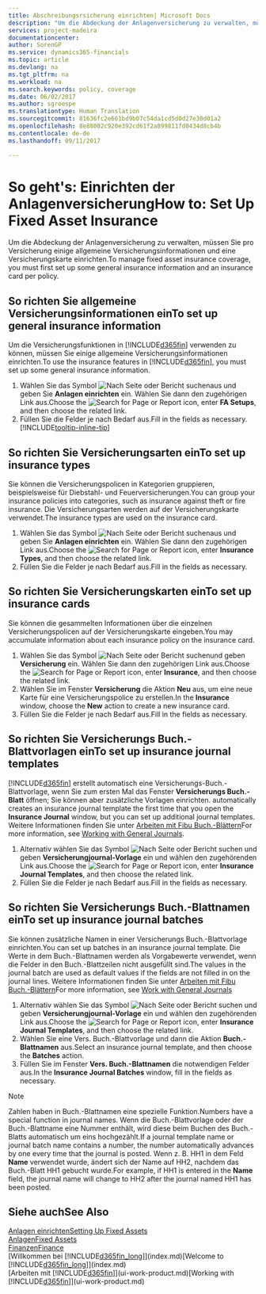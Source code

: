 ```yaml
---
title: Abschreibungsrsicherung einrichten| Microsoft Docs
description: "Um die Abdeckung der Anlagenversicherung zu verwalten, müssen Sie pro Versicherung einige allgemeine Versicherungsinformationen und eine Versicherungskarte einrichten."
services: project-madeira
documentationcenter: 
author: SorenGP
ms.service: dynamics365-financials
ms.topic: article
ms.devlang: na
ms.tgt_pltfrm: na
ms.workload: na
ms.search.keywords: policy, coverage
ms.date: 06/02/2017
ms.author: sgroespe
ms.translationtype: Human Translation
ms.sourcegitcommit: 81636fc2e661bd9b07c54da1cd5d0d27e30d01a2
ms.openlocfilehash: 8e88002c920e392cd61f2a899811fd0434d8cb4b
ms.contentlocale: de-de
ms.lasthandoff: 09/11/2017

---
```

# <a name="how-to-set-up-fixed-asset-insurance"></a><span data-ttu-id="d9f04-103">So geht's: Einrichten der Anlagenversicherung</span><span class="sxs-lookup"><span data-stu-id="d9f04-103">How to: Set Up Fixed Asset Insurance</span></span>
<span data-ttu-id="d9f04-104">Um die Abdeckung der Anlagenversicherung zu verwalten, müssen Sie pro Versicherung einige allgemeine Versicherungsinformationen und eine Versicherungskarte einrichten.</span><span class="sxs-lookup"><span data-stu-id="d9f04-104">To manage fixed asset insurance coverage, you must first set up some general insurance information and an insurance card per policy.</span></span>

## <a name="to-set-up-general-insurance-information"></a><span data-ttu-id="d9f04-105">So richten Sie allgemeine Versicherungsinformationen ein</span><span class="sxs-lookup"><span data-stu-id="d9f04-105">To set up general insurance information</span></span>
<span data-ttu-id="d9f04-106">Um die Versicherungsfunktionen in [!INCLUDE[d365fin](includes/d365fin_md.md)]  verwenden zu können, müssen Sie einige allgemeine Versicherungsinformationen einrichten.</span><span class="sxs-lookup"><span data-stu-id="d9f04-106">To use the insurance features in [!INCLUDE[d365fin](includes/d365fin_md.md)], you must set up some general insurance information.</span></span>  

1. <span data-ttu-id="d9f04-107">Wählen Sie das Symbol ![Nach Seite oder Bericht suchen ](media/ui-search/search_small.png "Nach Seite oder Bericht suchen")aus und geben Sie **Anlagen einrichten** ein. Wählen Sie dann den zugehörigen Link aus.</span><span class="sxs-lookup"><span data-stu-id="d9f04-107">Choose the ![Search for Page or Report](media/ui-search/search_small.png "Search for Page or Report icon") icon, enter **FA Setups**, and then choose the related link.</span></span>  
2. <span data-ttu-id="d9f04-108">Füllen Sie die Felder je nach Bedarf aus.</span><span class="sxs-lookup"><span data-stu-id="d9f04-108">Fill in the fields as necessary.</span></span> [!INCLUDE[tooltip-inline-tip](includes/tooltip-inline-tip_md.md)]  

## <a name="to-set-up-insurance-types"></a><span data-ttu-id="d9f04-109">So richten Sie Versicherungsarten ein</span><span class="sxs-lookup"><span data-stu-id="d9f04-109">To set up insurance types</span></span>
<span data-ttu-id="d9f04-110">Sie können die Versicherungspolicen in Kategorien gruppieren, beispielsweise für Diebstahl- und Feuerversicherungen.</span><span class="sxs-lookup"><span data-stu-id="d9f04-110">You can group your insurance policies into categories, such as insurance against theft or fire insurance.</span></span> <span data-ttu-id="d9f04-111">Die Versicherungsarten werden auf der Versicherungskarte verwendet.</span><span class="sxs-lookup"><span data-stu-id="d9f04-111">The insurance types are used on the insurance card.</span></span>

1. <span data-ttu-id="d9f04-112">Wählen Sie das Symbol ![Nach Seite oder Bericht suchen ](media/ui-search/search_small.png "Nach Seite oder Bericht suchen")aus und geben Sie **Anlagen einrichten** ein. Wählen Sie dann den zugehörigen Link aus.</span><span class="sxs-lookup"><span data-stu-id="d9f04-112">Choose the ![Search for Page or Report](media/ui-search/search_small.png "Search for Page or Report icon") icon, enter **Insurance Types**, and then choose the related link.</span></span>  
2. <span data-ttu-id="d9f04-113">Füllen Sie die Felder je nach Bedarf aus.</span><span class="sxs-lookup"><span data-stu-id="d9f04-113">Fill in the fields as necessary.</span></span>

## <a name="to-set-up-insurance-cards"></a><span data-ttu-id="d9f04-114">So richten Sie Versicherungskarten ein</span><span class="sxs-lookup"><span data-stu-id="d9f04-114">To set up insurance cards</span></span>
<span data-ttu-id="d9f04-115">Sie können die gesammelten Informationen über die einzelnen Versicherungspolicen auf der Versicherungskarte eingeben.</span><span class="sxs-lookup"><span data-stu-id="d9f04-115">You may accumulate information about each insurance policy on the insurance card.</span></span>  

1. <span data-ttu-id="d9f04-116">Wählen Sie das Symbol ![Nach Seite oder Bericht suchen](media/ui-search/search_small.png "Nach Seite oder Bericht suchen")und geben **Versicherung** ein. Wählen Sie dann den zugehörigen Link aus.</span><span class="sxs-lookup"><span data-stu-id="d9f04-116">Choose the ![Search for Page or Report](media/ui-search/search_small.png "Search for Page or Report icon") icon, enter **Insurance**, and then choose the related link.</span></span>  
2. <span data-ttu-id="d9f04-117">Wählen Sie im Fenster **Versicherung** die Aktion **Neu** aus, um eine neue Karte für eine Versicherungspolice zu erstellen.</span><span class="sxs-lookup"><span data-stu-id="d9f04-117">In the **Insurance** window, choose the **New** action to create a  new insurance card.</span></span>  
3. <span data-ttu-id="d9f04-118">Füllen Sie die Felder je nach Bedarf aus.</span><span class="sxs-lookup"><span data-stu-id="d9f04-118">Fill in the fields as necessary.</span></span>

## <a name="to-set-up-insurance-journal-templates"></a><span data-ttu-id="d9f04-119">So richten Sie Versicherungs Buch.-Blattvorlagen ein</span><span class="sxs-lookup"><span data-stu-id="d9f04-119">To set up insurance journal templates</span></span>
[!INCLUDE[d365fin](includes/d365fin_md.md)]<span data-ttu-id="d9f04-120"> erstellt automatisch eine Versicherungs-Buch.-Blattvorlage, wenn Sie zum ersten Mal das Fenster **Versicherungs Buch.-Blatt** öffnen; Sie können aber zusätzliche Vorlagen einrichten.</span><span class="sxs-lookup"><span data-stu-id="d9f04-120"> automatically creates an insurance journal template the first time that you open the **Insurance Journal** window, but you can set up additional journal templates.</span></span> <span data-ttu-id="d9f04-121">Weitere Informationen finden Sie unter [Arbeiten mit Fibu Buch.-Blättern](ui-work-general-journals.md)</span><span class="sxs-lookup"><span data-stu-id="d9f04-121">For more information, see [Working with General Journals](ui-work-general-journals.md).</span></span>  

1. <span data-ttu-id="d9f04-122">Alternativ wählen Sie das Symbol ![Nach Seite oder Bericht suchen](media/ui-search/search_small.png "Nach Seite oder Bericht suchen") und geben **Versicherungjournal-Vorlage** ein und wählen den zugehörenden Link aus.</span><span class="sxs-lookup"><span data-stu-id="d9f04-122">Choose the ![Search for Page or Report](media/ui-search/search_small.png "Search for Page or Report icon") icon, enter **Insurance Journal Templates**, and then choose the related link.</span></span>  
2. <span data-ttu-id="d9f04-123">Füllen Sie die Felder je nach Bedarf aus.</span><span class="sxs-lookup"><span data-stu-id="d9f04-123">Fill in the fields as necessary.</span></span>

## <a name="to-set-up-insurance-journal-batches"></a><span data-ttu-id="d9f04-124">So richten Sie Versicherungs Buch.-Blattnamen ein</span><span class="sxs-lookup"><span data-stu-id="d9f04-124">To set up insurance journal batches</span></span>
<span data-ttu-id="d9f04-125">Sie können zusätzliche Namen in einer Versicherungs Buch.-Blattvorlage einrichten.</span><span class="sxs-lookup"><span data-stu-id="d9f04-125">You can set up batches in an insurance journal template.</span></span> <span data-ttu-id="d9f04-126">Die Werte in dem Buch.-Blattnamen werden als Vorgabewerte verwendet, wenn die Felder in den Buch.-Blattzeilen nicht ausgefüllt sind.</span><span class="sxs-lookup"><span data-stu-id="d9f04-126">The values in the journal batch are used as default values if the fields are not filled in on the journal lines.</span></span> <span data-ttu-id="d9f04-127">Weitere Informationen finden Sie unter [Arbeiten mit Fibu Buch.-Blättern](ui-work-general-journals.md)</span><span class="sxs-lookup"><span data-stu-id="d9f04-127">For more information, see [Work with General Journals](ui-work-general-journals.md)</span></span>  

1. <span data-ttu-id="d9f04-128">Alternativ wählen Sie das Symbol ![Nach Seite oder Bericht suchen](media/ui-search/search_small.png "Nach Seite oder Bericht suchen") und geben **Versicherungjournal-Vorlage** ein und wählen den zugehörenden Link aus.</span><span class="sxs-lookup"><span data-stu-id="d9f04-128">Choose the ![Search for Page or Report](media/ui-search/search_small.png "Search for Page or Report icon") icon, enter **Insurance Journal Templates**, and then choose the related link.</span></span>  
2. <span data-ttu-id="d9f04-129">Wählen Sie eine Vers. Buch.-Blattvorlage und dann die Aktion **Buch.-Blattnamen** aus.</span><span class="sxs-lookup"><span data-stu-id="d9f04-129">Select an insurance journal template, and then choose the **Batches** action.</span></span>
3. <span data-ttu-id="d9f04-130">Füllen Sie im Fenster **Vers. Buch.-Blattnamen** die notwendigen Felder aus.</span><span class="sxs-lookup"><span data-stu-id="d9f04-130">In the **Insurance Journal Batches** window, fill in the fields as necessary.</span></span>

> [!NOTE]  
>   <span data-ttu-id="d9f04-131">Zahlen haben in Buch.-Blattnamen eine spezielle Funktion.</span><span class="sxs-lookup"><span data-stu-id="d9f04-131">Numbers have a special function in journal names.</span></span> <span data-ttu-id="d9f04-132">Wenn die Buch.-Blattvorlage oder der Buch.-Blattname eine Nummer enthält, wird diese beim Buchen des Buch.-Blatts automatisch um eins hochgezählt.</span><span class="sxs-lookup"><span data-stu-id="d9f04-132">If a journal template name or journal batch name contains a number, the number automatically advances by one every time that the journal is posted.</span></span> <span data-ttu-id="d9f04-133">Wenn z. B. HH1 in dem Feld **Name** verwendet wurde, ändert sich der Name auf HH2, nachdem das Buch.-Blatt HH1 gebucht wurde.</span><span class="sxs-lookup"><span data-stu-id="d9f04-133">For example, if HH1 is entered in the **Name** field, the journal name will change to HH2 after the journal named HH1 has been posted.</span></span>

## <a name="see-also"></a><span data-ttu-id="d9f04-134">Siehe auch</span><span class="sxs-lookup"><span data-stu-id="d9f04-134">See Also</span></span>
[<span data-ttu-id="d9f04-135">Anlagen einrichten</span><span class="sxs-lookup"><span data-stu-id="d9f04-135">Setting Up Fixed Assets</span></span>](fa-setup.md)  
[<span data-ttu-id="d9f04-136">Anlagen</span><span class="sxs-lookup"><span data-stu-id="d9f04-136">Fixed Assets</span></span>](fa-manage.md)  
[<span data-ttu-id="d9f04-137">Finanzen</span><span class="sxs-lookup"><span data-stu-id="d9f04-137">Finance</span></span>](finance.md)  
<span data-ttu-id="d9f04-138">[Willkommen bei [!INCLUDE[d365fin_long](includes/d365fin_long_md.md)]](index.md)</span><span class="sxs-lookup"><span data-stu-id="d9f04-138">[Welcome to [!INCLUDE[d365fin_long](includes/d365fin_long_md.md)]](index.md)</span></span>  
<span data-ttu-id="d9f04-139">[Arbeiten mit [!INCLUDE[d365fin](includes/d365fin_md.md)]](ui-work-product.md)</span><span class="sxs-lookup"><span data-stu-id="d9f04-139">[Working with [!INCLUDE[d365fin](includes/d365fin_md.md)]](ui-work-product.md)</span></span>

